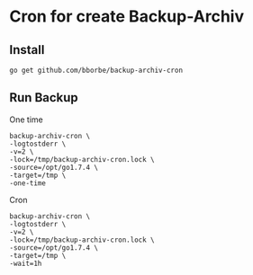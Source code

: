 # Cron for create Backup-Archiv

## Install

```
go get github.com/bborbe/backup-archiv-cron
```

## Run Backup

One time

```
backup-archiv-cron \
-logtostderr \
-v=2 \
-lock=/tmp/backup-archiv-cron.lock \
-source=/opt/go1.7.4 \
-target=/tmp \
-one-time
```

Cron

```
backup-archiv-cron \
-logtostderr \
-v=2 \
-lock=/tmp/backup-archiv-cron.lock \
-source=/opt/go1.7.4 \
-target=/tmp \
-wait=1h
```
